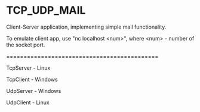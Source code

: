 # TCP_UDP_MAIL
Client-Server application, implementing simple mail functionality.

To emulate client app, use "nc localhost \<num\>", where \<num\> - number of the socket port.

============================================

TcpServer - Linux

TcpClient - Windows

UdpServer - Windows

UdpClient - Linux
